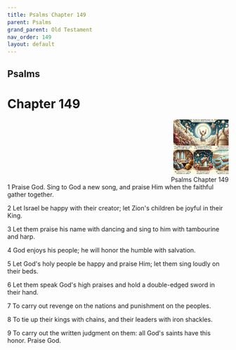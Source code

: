 ```yaml
---
title: Psalms Chapter 149
parent: Psalms
grand_parent: Old Testament
nav_order: 149
layout: default
---
```


## Psalms

# Chapter 149

<div style="clear: both; text-align: right;">
    <img src="/assets/Image/Psalms/500/149.jpg" alt="Psalms Chapter 149" class="chapter-image" style="max-width: 25%; height: auto;"/>
    <figcaption style="font-size: 14px;">Psalms Chapter 149</figcaption>
</div>
1 Praise God. Sing to God a new song, and praise Him when the faithful gather together.

2 Let Israel be happy with their creator; let Zion's children be joyful in their King.

3 Let them praise his name with dancing and sing to him with tambourine and harp.

4 God enjoys his people; he will honor the humble with salvation.

5 Let God's holy people be happy and praise Him; let them sing loudly on their beds.

6 Let them speak God's high praises and hold a double-edged sword in their hand.

7 To carry out revenge on the nations and punishment on the peoples.

8 To tie up their kings with chains, and their leaders with iron shackles.

9 To carry out the written judgment on them: all God's saints have this honor. Praise God.


